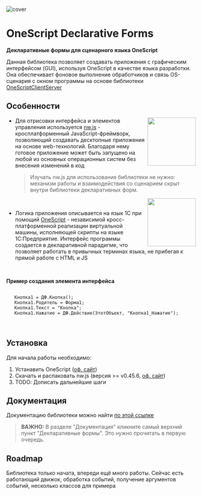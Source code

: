 ![cover](https://github.com/user-attachments/assets/440c47da-16d8-4419-ae59-198b7898dfe5)

# OneScript Declarative Forms

**Декларативные формы для сценарного языка OneScript**

Данная библиотека позволяет создавать приложения с графическим интерфейсом (GUI), используя OneScript в качестве языка разработки. Она обеспечивает фоновое выполнение обработчиков и связь OS-сценария с окном программы на основе библиотеки [OneScriptClientServer ](https://github.com/ahyahy/OneScriptClientServer)


## Особенности

<img src="https://github.com/user-attachments/assets/04035547-93cb-42d0-977b-28d220f17d61" align="right" width="128">

+ Для отрисовки интерфейса и элементов управления используется [nw.js](https://github.com/nwjs/nw.js) - кросплатформенный JavaScript-фреймворк, позволяющий создавать десктопные приложения на основе web-технологий. Благодаря нему готовое приложение может быть запущено на любой из основных операционных систем без внесения изменений в код

  >Изучать nw.js для использования библиотеки не нужно: механизм работы и взаимодействия со сценарием скрыт внутри библиотеки декларативных форм.

<img src="https://github.com/user-attachments/assets/26dc67d8-170b-45a2-813f-01bb75354b39" align="right" width="128">

<br>

+ Логика приложения описывается на язык 1С при помощий [OneScript](https://github.com/EvilBeaver/OneScript) - независимой кросс-платформенной реализации виртуальной машины, исполняющей скрипты на языке 1С:Предприятие. Интерфейс программы создается в декларативной парадигме, что позволяет работать в привычных терминах языка, не прибегая к прямой работе с HTML и JS

 <br>

 **Пример создания элемента интерфейса**
 ```bsl

	Кнопка1 = ДФ.Кнопка();
	Кнопка1.Родитель = Форма1;
	Кнопка1.Текст = "Кнопка";
	Кнопка1.Нажатие = ДФ.Действие(ЭтотОбъект, "Кнопка1_Нажатие");
 ```

<br> 

## Установка

Для начала работы необходимо:
1. Устанавить OneScript ([оф. сайт](https://oscript.io/))
2. Скачать и распаковать nw.js (версия >= v0.45.6, [оф. сайт](https://nwjs.io/))
3. TODO: Дописать дальнейшие шаги

## Документация

Документацию библиотеки можно найти [по этой ссылке](https://ahyahy.github.io/OneScriptDeclarativeForms/index.html)

>**ВАЖНО:** В разделе "Документация" кликните самый верхний пункт "Декларативные формы". Это нужно прочитать в первую очередь.


## Roadmap

Библиотека только начата, впереди ещё много работы. Сейчас есть работающий движок, обработка событий, получение аргументов событий, несколько классов для примера
